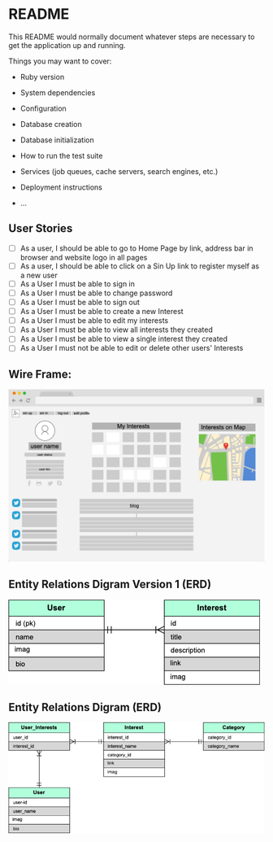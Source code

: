 # README

This README would normally document whatever steps are necessary to get the
application up and running.

Things you may want to cover:

* Ruby version

* System dependencies

* Configuration

* Database creation

* Database initialization

* How to run the test suite

* Services (job queues, cache servers, search engines, etc.)

* Deployment instructions

* ...

## User Stories
- [ ] As a user, I should be able to go to Home Page by link, address bar in browser and website logo in all pages
- [ ] As a user, I should be able to click on a Sin Up link to register myself as a new user
- [ ] As a User I must be able to sign in
- [ ] As a User I must be able to change password
- [ ] As a User I must be able to sign out
- [ ] As a User I must be able to create a new Interest
- [ ] As a User I must be able to edit my interests
- [ ] As a User I must be able to view all interests they created
- [ ] As a User I must be able to view a single interest they created
- [ ] As a User I must not be able to edit or delete other users' Interests

## Wire Frame:
![wire frame](wireframes.png)

## Entity Relations Digram Version 1 (ERD)

![ERD](EntityRelationshipDiagram_v1.png)

## Entity Relations Digram (ERD)

![ERD](EntityRelationshipDiagram.png)